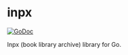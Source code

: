 # inpx

[![GoDoc](https://godoc.org/github.com/dennwc/inpx?status.svg)](https://godoc.org/github.com/dennwc/inpx)

Inpx (book library archive) library for Go.